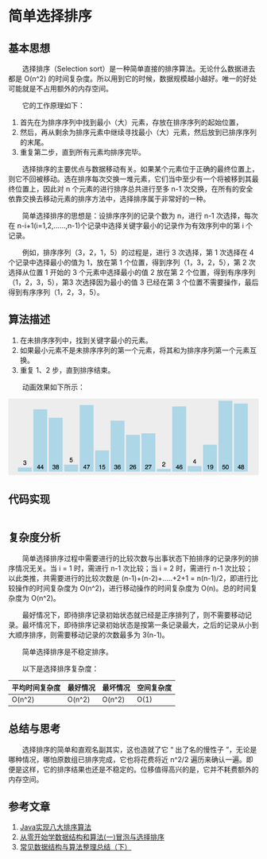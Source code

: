 #  简单选择排序

## 基本思想

　　选择排序（Selection sort）是一种简单直接的排序算法。无论什么数据进去都是 O(n^2) 的时间复杂度。所以用到它的时候，数据规模越小越好。唯一的好处可能就是不占用额外的内存空间。

　　它的工作原理如下：

1. 首先在为排序序列中找到最小（大）元素，存放在排序序列的起始位置，
2. 然后，再从剩余为排序元素中继续寻找最小（大）元素，然后放到已排序序列的末尾。
3. 重复第二步，直到所有元素均排序完毕。

　　选择排序的主要优点与数据移动有关。如果某个元素位于正确的最终位置上，则它不回被移动。选在排序每次交换一堆元素，它们当中至少有一个将被移到其最终位置上，因此对 n 个元素的进行排序总共进行至多 n-1 次交换，在所有的安全依靠交换去移动元素的排序方法中，选择排序属于非常好的一种。

　　简单选择排序的思想是：设排序序列的记录个数为 n，进行 n-1 次选择，每次在 n-i+1(i=1,2,......,n-1)个记录中选择关键字最小的记录作为有效序列中的第 i 个记录。

　　例如，排序序列（3，2，1，5）的过程是，进行 3 次选择，第 1 次选择在 4 个记录中选择最小的值为 1，放在第 1 个位置，得到序列（1，3，2，5），第 2 次选择从位置 1 开始的 3 个元素中选择最小的值 2 放在第 2 个位置，得到有序序列（1，2，3，5），第3 次选择因为最小的值 3 已经在第 3 个位置不需要操作，最后得到有序序列（1，2，3，5）。

## 算法描述

1. 在未排序序列中，找到关键字最小的元素。
2. 如果最小元素不是未排序序列的第一个元素，将其和为排序序列第一个元素互换。
3. 重复 1、2 步，直到排序结束。

　　动画效果如下所示：

![](image/简单选择排序.gif)

## 代码实现

```

```

## 复杂度分析

　　简单选择排序过程中需要进行的比较次数与出事状态下拍排序的记录序列的排序情况无关。当 i = 1 时，需进行 n-1 次比较；当 i = 2 时，需进行 n-1 次比较；以此类推，共需要进行的比较次数是 (n-1)+(n-2)+.....+2+1 = n(n-1)/2，即进行比较操作的时间复杂度为 O(n^2)，进行移动操作的时间复杂度为 O(n)。总的时间复杂度为 O(n^2)。

　　最好情况下，即待排序记录初始状态就已经是正序排列了，则不需要移动记录。最坏情况下，即待排序记录初始状态是按第一条记录最大，之后的记录从小到大顺序排序，则需要移动记录的次数最多为 3(n-1)。

　　简单选择排序是不稳定排序。

　　以下是选择排序复杂度：

| 平均时间复杂度 | 最好情况 | 最坏情况 | 空间复杂度 |
| -------------- | -------- | -------- | ---------- |
| O(n^2)         | O(n^2)   | O(n^2)   | O(1)       |

## 总结与思考

　　选择排序的简单和直观名副其实，这也造就了它 “ 出了名的慢性子 ”，无论是哪种情况，哪怕原数组已排序完成，它也将花费将近 n^2/2 遍历来确认一遍。即便是这样，它的排序结果也还是不稳定的。位移值得高兴的是，它并不耗费额外的内存空间。

## 参考文章

1. [Java实现八大排序算法](https://www.cnblogs.com/morethink/p/8419151.html)
2. [从零开始学数据结构和算法(一)冒泡与选择排序](https://juejin.im/post/5c9442cb5188252da9013153)
3. [常见数据结构与算法整理总结（下）](https://www.jianshu.com/p/42f81846c0fb)

